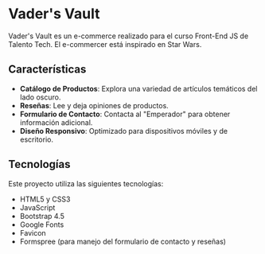 # Vader's Vault

Vader's Vault es un e-commerce realizado para el curso Front-End JS de Talento Tech. El e-commercer está inspirado en Star Wars. 

## Características

- **Catálogo de Productos**: Explora una variedad de artículos temáticos del lado oscuro.
- **Reseñas**: Lee y deja opiniones de productos.
- **Formulario de Contacto**: Contacta al "Emperador" para obtener información adicional.
- **Diseño Responsivo**: Optimizado para dispositivos móviles y de escritorio.

## Tecnologías

Este proyecto utiliza las siguientes tecnologías:

- HTML5 y CSS3
- JavaScript
- Bootstrap 4.5
- Google Fonts
- Favicon
- Formspree (para manejo del formulario de contacto y reseñas)


